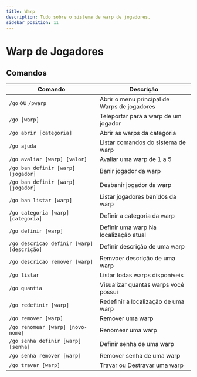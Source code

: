 ```yaml
---
title: Warp
description: Tudo sobre o sistema de warp de jogadores.
sidebar_position: 11
---
```


# Warp de Jogadores

## Comandos

| Comando | Descrição |
| ------- | --------- |
| `/go` ou `/pwarp` | Abrir o menu principal de Warps de jogadores |
| `/go [warp]` | Teleportar para a warp de um jogador |
| `/go abrir [categoria]` | Abrir as warps da categoria |
| `/go ajuda` | Listar comandos do sistema de warp |
| `/go avaliar [warp] [valor]` | Avaliar uma warp de 1 a 5 |
| `/go ban definir [warp] [jogador]` | Banir jogador da warp |
| `/go ban definir [warp] [jogador]` | Desbanir jogador da warp |
| `/go ban listar [warp]` | Listar jogadores banidos da warp |
| `/go categoria [warp] [categoria]` | Definir a categoria da warp | 
| `/go definir [warp]` | Definir uma warp Na localização atual |
| `/go descricao definir [warp] [descrição]` | Definir descrição de uma warp |
| `/go descricao remover [warp]` | Remvoer descrição de uma warp |
| `/go listar` | Listar todas warps disponíveis |
| `/go quantia` | Visualizar quantas warps você possui |
| `/go redefinir [warp]` | Redefinir a localização de uma warp |
| `/go remover [warp]` | Remover uma warp | 
| `/go renomear [warp] [novo-nome]` | Renomear uma warp | 
| `/go senha definir [warp] [senha]` | Definir senha de uma warp |
| `/go senha remover [warp]` | Remover senha de uma warp |
| `/go travar [warp]` | Travar ou Destravar uma warp |